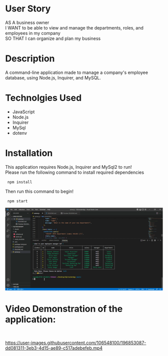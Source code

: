 # User Story 
AS A business owner
<br>
I WANT to be able to view and manage the departments, roles, and employees in my company
<br>
SO THAT I can organize and plan my business









# Description
A command-line application made to manage a company's employee database, using Node.js, Inquirer, and MySQL.


# Technolgies Used
- JavaScript 
- Node.js
- Inquirer
- MySql 
- dotenv

# Installation 
This application requires Node.js, Inquirer and MySql2 to run!
<br>
Please run the following command to install required dependencies 
<pre><code> npm install </code> </pre>
Then run this command to begin!
<pre><code> npm start </code> </pre>

<img src= "Assets\sqltracker image.png" width="800">

# Video Demonstration of the application: 
 
<br>

https://user-images.githubusercontent.com/106548100/196853087-dd081311-3eb3-4d15-ae89-c517adebefeb.mp4

